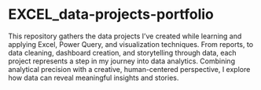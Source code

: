 # EXCEL_data-projects-portfolio
This repository gathers the data projects I’ve created while learning and applying Excel, Power Query, and visualization techniques. From reports, to data cleaning, dashboard creation, and storytelling through data, each project represents a step in my journey into data analytics. Combining analytical precision with a creative, human-centered perspective, I explore how data can reveal meaningful insights and stories.

